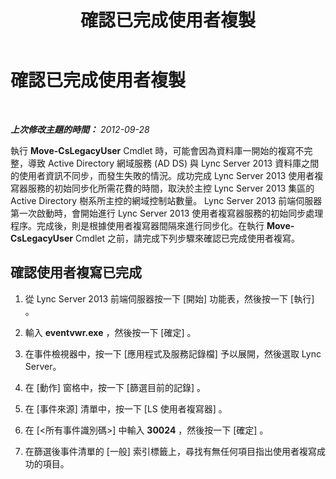 ﻿---
title: 確認已完成使用者複製
TOCTitle: 確認已完成使用者複製
ms:assetid: 199dc9de-b555-468f-a42a-9e92ea6c9053
ms:mtpsurl: https://technet.microsoft.com/zh-tw/library/JJ204712(v=OCS.15)
ms:contentKeyID: 49290238
ms.date: 08/10/2015
mtps_version: v=OCS.15
ms.translationtype: HT
---

# 確認已完成使用者複製

 

_**上次修改主題的時間：** 2012-09-28_

執行 **Move-CsLegacyUser** Cmdlet 時，可能會因為資料庫一開始的複寫不完整，導致 Active Directory 網域服務 (AD DS) 與 Lync Server 2013 資料庫之間的使用者資訊不同步，而發生失敗的情況。成功完成 Lync Server 2013 使用者複寫器服務的初始同步化所需花費的時間，取決於主控 Lync Server 2013 集區的 Active Directory 樹系所主控的網域控制站數量。 Lync Server 2013 前端伺服器第一次啟動時，會開始進行 Lync Server 2013 使用者複寫器服務的初始同步處理程序。完成後，則是根據使用者複寫器間隔來進行同步化。在執行 **Move-CsLegacyUser** Cmdlet 之前，請完成下列步驟來確認已完成使用者複寫。

## 確認使用者複寫已完成

1.  從 Lync Server 2013 前端伺服器按一下 \[開始\] 功能表，然後按一下 \[執行\] 。

2.  輸入 **eventvwr.exe** ，然後按一下 \[確定\] 。

3.  在事件檢視器中，按一下 \[應用程式及服務記錄檔\] 予以展開，然後選取 Lync Server。

4.  在 \[動作\] 窗格中，按一下 \[篩選目前的記錄\] 。

5.  在 \[事件來源\] 清單中，按一下 \[LS 使用者複寫器\] 。

6.  在 \[\<所有事件識別碼\>\] 中輸入 **30024** ，然後按一下 \[確定\] 。

7.  在篩選後事件清單的 \[一般\] 索引標籤上，尋找有無任何項目指出使用者複寫成功的項目。

